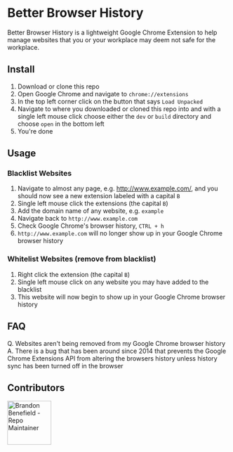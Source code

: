 # Better Browser History
Better Browser History is a lightweight Google Chrome Extension to help manage websites that you or your workplace may deem not safe for the workplace.

## Install
1. Download or clone this repo
2. Open Google Chrome and navigate to `chrome://extensions`
3. In the top left corner click on the button that says `Load Unpacked`
4. Navigate to where you downloaded or cloned this repo into and with a single left mouse click choose either the `dev` or `build` directory and choose `open` in the bottom left
5. You're done

## Usage
### Blacklist Websites
1. Navigate to almost any page, e.g. http://www.example.com/, and you should now see a new extension labeled with a capital `B`
2. Single left mouse click the extensions (the capital `B`)
3. Add the domain name of any website, e.g. `example`
4. Navigate back to `http://www.example.com`
5. Check Google Chrome's browser history, `CTRL + h`
6. `http://www.example.com` will no longer show up in your Google Chrome browser history

### Whitelist Websites (remove from blacklist)
1. Right click the extension (the capital `B`)
2. Single left mouse click on any website you may have added to the blacklist
3. This website will now begin to show up in your Google Chrome browser history

## FAQ
Q. Websites aren't being removed from my Google Chrome browser history  
A. There is a bug that has been around since 2014 that prevents the Google Chrome Extensions API from altering the browsers history unless history sync has been turned off in the browser

## Contributors
<img alt="Brandon Benefield - Repo Maintainer" src="https://avatars0.githubusercontent.com/u/29239201?v=4" width="100">